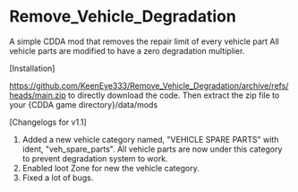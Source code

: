 # Remove_Vehicle_Degradation
A simple CDDA mod that removes the repair limit of every vehicle part
All vehicle parts are modified to have a zero degradation multiplier.

[Installation]

https://github.com/KeenEye333/Remove_Vehicle_Degradation/archive/refs/heads/main.zip to directly download the code.
Then extract the zip file to your {CDDA game directory}/data/mods


[Changelogs for v1.1]

1. Added a new vehicle category named, "VEHICLE SPARE PARTS" with ident, "veh_spare_parts". All vehicle parts are now under this category to prevent degradation system to work.
2. Enabled loot Zone for new the vehicle category. 
3. Fixed a lot of bugs.